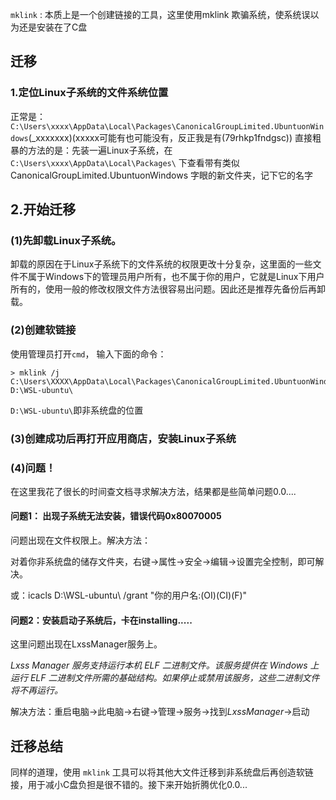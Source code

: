 
`mklink` : 本质上是一个创建链接的工具，这里使用mklink 欺骗系统，使系统误以为还是安装在了C盘

## **迁移**

### **1.定位Linux子系统的文件系统位置**

正常是：`C:\Users\xxxx\AppData\Local\Packages\CanonicalGroupLimited.UbuntuonWindows`(_xxxxxxx)(xxxxx可能有也可能没有，反正我是有(79rhkp1fndgsc))
直接粗暴的方法的是：先装一遍Linux子系统，在`C:\Users\xxxx\AppData\Local\Packages\`
下查看带有类似 CanonicalGroupLimited.UbuntuonWindows 字眼的新文件夹，记下它的名字

## **2.开始迁移**

### **(1)先卸载Linux子系统**。

卸载的原因在于Linux子系统下的文件系统的权限更改十分复杂，这里面的一些文件不属于Windows下的管理员用户所有，也不属于你的用户，它就是Linux下用户所有的，使用一般的修改权限文件方法很容易出问题。因此还是推荐先备份后再卸载。

### **(2)创建软链接**

使用管理员打开`cmd`， 输入下面的命令：

```
> mklink /j C:\Users\XXXX\AppData\Local\Packages\CanonicalGroupLimited.UbuntuonWindows_79rhkp1fndgsc  D:\WSL-ubuntu\
```

`D:\WSL-ubuntu\`即非系统盘的位置

### (3)**创建成功后再打开应用商店，安装Linux子系统**

### (4)**问题！**

在这里我花了很长的时间查文档寻求解决方法，结果都是些简单问题0.0....

#### **问题1**： 出现子系统无法安装，错误代码0x80070005

问题出现在文件权限上。解决方法：

对着你非系统盘的储存文件夹，右键->属性->安全->编辑->设置完全控制，即可解决。

或：icacls D:\WSL-ubuntu\ /grant "你的用户名:(OI)(CI)(F)"

#### 问题2：安装启动子系统后，卡在installing.....

这里问题出现在LxssManager服务上。

*Lxss Manager 服务支持运行本机 ELF 二进制文件。该服务提供在 Windows 上运行 ELF 二进制文件所需的基础结构。如果停止或禁用该服务，这些二进制文件将不再运行。*

解决方法：重启电脑->此电脑->右键->管理->服务->找到*LxssManager*->启动

## 迁移总结

同样的道理，使用 `mklink` 工具可以将其他大文件迁移到非系统盘后再创造软链接，用于减小C盘负担是很不错的。接下来开始折腾优化0.0...